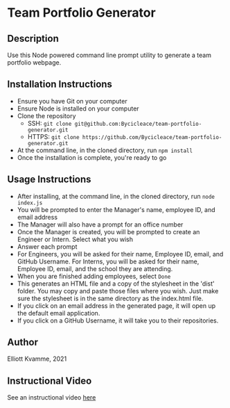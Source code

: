 # Team Portfolio Generator

## Description
Use this Node powered command line prompt utility to generate a team portfolio webpage.


## Installation Instructions
- Ensure you have Git on your computer
- Ensure Node is installed on your computer
- Clone the repository
    - SSH: `git clone git@github.com:Bycicleace/team-portfolio-generator.git`
    - HTTPS: `git clone https://github.com/Bycicleace/team-portfolio-generator.git`
- At the command line, in the cloned directory, run `npm install`
- Once the installation is complete, you're ready to go


## Usage Instructions
- After installing, at the command line, in the cloned directory, run `node index.js`
- You will be prompted to enter the Manager's name, employee ID, and email address
- The Manager will also have a prompt for an office number
- Once the Manager is created, you will be prompted to create an Engineer or Intern. Select what you wish
- Answer each prompt
- For Engineers, you will be asked for their name, Employee ID, email, and GitHub Username. For Interns, you will be asked for their name, Employee ID, email, and the school they are attending.
- When you are finished adding employees, select `Done`
- This generates an HTML file and a copy of the stylesheet in the 'dist' folder. You may copy and paste those files where you wish. Just make sure the stylesheet is in the same directory as the index.html file.
- If you click on an email address in the generated page, it will open up the default email application.
- If you click on a GitHub Username, it will take you to their repositories.


## Author
Elliott Kvamme, 2021


## Instructional Video
See an instructional video [here](https://youtu.be/GhXZ2R_9H5k)
